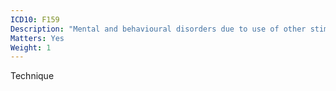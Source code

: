```yaml
---
ICD10: F159
Description: "Mental and behavioural disorders due to use of other stimulants, including caffeine: Unspecified mental and behavioural disorder"
Matters: Yes
Weight: 1
---
```

Technique
